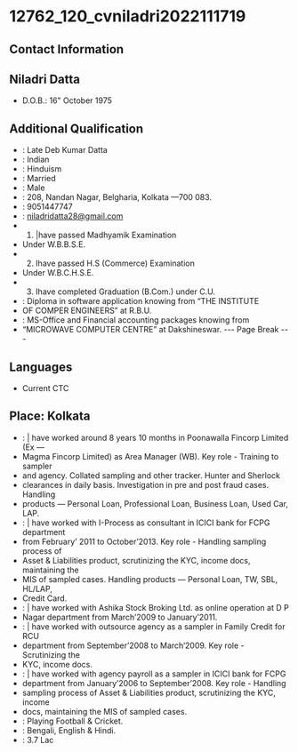 # 12762_120_cvniladri2022111719

## Contact Information



## Niladri Datta

* D.O.B.: 16" October 1975


## Additional Qualification

* : Late Deb Kumar Datta
* : Indian
* : Hinduism
* : Married
* : Male
* : 208, Nandan Nagar, Belgharia, Kolkata —700 083.
* : 9051447747
* : niladridatta28@gmail.com
* 1) |have passed Madhyamik Examination
* Under W.B.B.S.E.
* 2) Ihave passed H.S (Commerce) Examination
* Under W.B.C.H.S.E.
* 3) Ihave completed Graduation (B.Com.) under C.U.
* : Diploma in software application knowing from “THE INSTITUTE
* OF COMPER ENGINEERS” at R.B.U.
* : MS-Office and Financial accounting packages knowing from
* “MICROWAVE COMPUTER CENTRE” at Dakshineswar.
--- Page Break ---


## Languages

* Current CTC


## Place: Kolkata

* : | have worked around 8 years 10 months in Poonawalla Fincorp Limited (Ex —
* Magma Fincorp Limited) as Area Manager (WB). Key role - Training to sampler
* and agency. Collated sampling and other tracker. Hunter and Sherlock
* clearances in daily basis. Investigation in pre and post fraud cases. Handling
* products — Personal Loan, Professional Loan, Business Loan, Used Car, LAP.
* : | have worked with I-Process as consultant in ICICI bank for FCPG department
* from February’ 2011 to October’2013. Key role - Handling sampling process of
* Asset & Liabilities product, scrutinizing the KYC, income docs, maintaining the
* MIS of sampled cases. Handling products — Personal Loan, TW, SBL, HL/LAP,
* Credit Card.
* : | have worked with Ashika Stock Broking Ltd. as online operation at D P
* Nagar department from March’2009 to January’2011.
* : | have worked with outsource agency as a sampler in Family Credit for RCU
* department from September’2008 to March‘2009. Key role - Scrutinizing the
* KYC, income docs.
* : | have worked with agency payroll as a sampler in ICICI bank for FCPG
* department from January’2006 to September’2008. Key role - Handling
* sampling process of Asset & Liabilities product, scrutinizing the KYC, income
* docs, maintaining the MIS of sampled cases.
* : Playing Football & Cricket.
* : Bengali, English & Hindi.
* : 3.7 Lac

